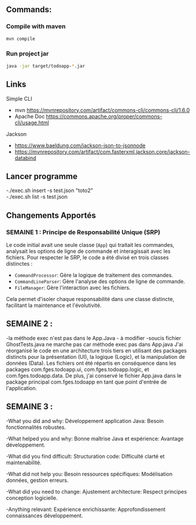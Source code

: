 
## Commands:
### Compile with maven
```bash
mvn compile
```

### Run project jar
```bash
java -jar target/todoapp-*.jar
```

## Links
Simple CLI
- mvn https://mvnrepository.com/artifact/commons-cli/commons-cli/1.6.0
- Apache Doc https://commons.apache.org/proper/commons-cli/usage.html

Jackson
- https://www.baeldung.com/jackson-json-to-jsonnode
- https://mvnrepository.com/artifact/com.fasterxml.jackson.core/jackson-databind

## Lancer programme 
-./exec.sh insert -s test.json "toto2"   
-./exec.sh list -s test.json 

## Changements Apportés

### SEMAINE 1 : Principe de Responsabilité Unique (SRP)

Le code initial avait une seule classe (`App`) qui traitait les commandes, analysait les options de ligne de commande et interagissait avec les fichiers. Pour respecter le SRP, le code a été divisé en trois classes distinctes :

- `CommandProcessor`: Gère la logique de traitement des commandes.
- `CommandLineParser`: Gère l'analyse des options de ligne de commande.
- `FileManager`: Gère l'interaction avec les fichiers.

Cela permet d'isoler chaque responsabilité dans une classe distincte, facilitant la maintenance et l'évolutivité.

## SEMAINE 2 : 

-la méthode exec n'est pas dans le App.Java - à modifier 
-soucis fichier GhostTests.java ne marche pas car méthode exec pas dans App.java
J'ai réorganisé le code  en une architecture trois tiers en utilisant des packages distincts pour la présentation (UI), la logique (Logic), et la manipulation de données (Data). Les fichiers ont été répartis en conséquence dans les packages com.fges.todoapp.ui, com.fges.todoapp.logic, et com.fges.todoapp.data. De plus, j'ai conservé le fichier App.java dans le package principal com.fges.todoapp en tant que point d'entrée de l'application.

## SEMAINE 3 : 

-What you did and why:
    Développement application Java: Besoin fonctionnalités robustes.

-What helped you and why:
    Bonne maîtrise Java et expérience: Avantage développement.

-What did you find difficult:
    Structuration code: Difficulté clarté et maintenabilité.

-What did not help you:
    Besoin ressources spécifiques: Modélisation données, gestion erreurs.

-What did you need to change:
    Ajustement architecture: Respect principes conception logicielle.
    
-Anything relevant:
    Expérience enrichissante: Approfondissement connaissances développement.